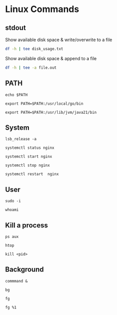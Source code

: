 # Linux Commands

## stdout

Show available disk space & write/overwrite to a file
```sh
df -h | tee disk_usage.txt
```

Show available disk space & append to a file
```sh
df -h | tee -a file.out
```

## PATH

```shell
echo $PATH
```

```shell
export PATH=$PATH:/usr/local/go/bin
```

```shell
export PATH=$PATH:/usr/lib/jvm/java21/bin
```

## System

```shell
lsb_release -a
```

```shell
systemctl status nginx
```

```shell
systemctl start nginx
```

```shell
systemctl stop nginx
```

```shell
systemctl restart  nginx
```

## User

```shell
sudo -i
```

```shell
whoami
```

## Kill a process

```shell
ps aux
```

```shell
htop
```

```shell
kill <pid>
```

## Background

```shell
commmand &
```

```shell
bg
```

```shell
fg
```

```shell
fg %1
```

